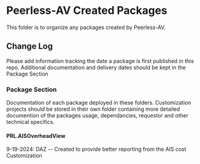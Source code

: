 # Peerless-AV Created Packages

This folder is to organize any packages created by Peerless-AV.  

## Change Log

Please add information tracking the date a package is first published in this repo.  Additional documentation 
and delivery dates should be kept in the Package Section

### Package Section

Documentation of each package deployed in these folders.  Customization projects should be stored in their own folder
containing more detailed documention of the packages usage, dependancies, requestor and other technical specifics.

#### PRL.AISOverheadView

9-19-2024: DAZ -- Created to provide better reporting from the AIS cost Customization